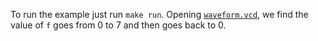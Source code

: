 To run the example just run `make run`.
Opening [`waveform.vcd`](waveform.vcd),
we find the value of `f` goes from 0 to 7 and then goes back to 0.

